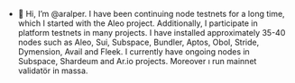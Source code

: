 - 👋 Hi, I’m @aralper. I have been continuing node testnets for a long time, which I started with the Aleo project. Additionally, I participate in platform testnets in many projects. I have installed approximately 35-40 nodes such as Aleo, Sui, Subspace, Bundler, Aptos, Obol, Stride, Dymension, Avail and Fleek. I currently have ongoing nodes in Subspace, Shardeum and Ar.io projects. Moreover ı run mainnet validatör in massa.
